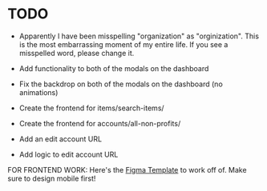 # TODO

- Apparently I have been misspelling "organization" as "orginization". This is the most embarrassing moment of my entire life. If you see a misspelled word, please change it.

- Add functionality to both of the modals on the dashboard

- Fix the backdrop on both of the modals on the dashboard (no animations)

- Create the frontend for items/search-items/

- Create the frontend for accounts/all-non-profits/

- Add an edit account URL

- Add logic to edit account URL

FOR FRONTEND WORK: Here's the [Figma Template](https://www.figma.com/file/pKaku2N7xVPbCGQb1p6LIJ/NPL?type=design&node-id=0-1&mode=design&t=mc7YWpRIbtvPRkHG-11) to work off of. Make sure to design mobile first!
